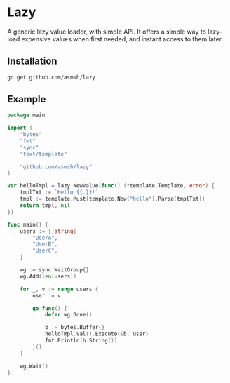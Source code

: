 # Lazy

A generic lazy value loader, with simple API. It offers a simple way to lazy-load expensive values when first needed, and instant access to them later.

## Installation

```bash
go get github.com/asmsh/lazy
```

## Example

```go
package main

import (
	"bytes"
	"fmt"
	"sync"
	"text/template"

	"github.com/asmsh/lazy"
)

var helloTmpl = lazy.NewValue(func() (*template.Template, error) {
	tmplTxt := `Hello {{.}}!`
	tmpl := template.Must(template.New("hello").Parse(tmplTxt))
	return tmpl, nil
})

func main() {
	users := []string{
		"UserA",
		"UserB",
		"UserC",
	}

	wg := sync.WaitGroup{}
	wg.Add(len(users))

	for _, v := range users {
		user := v

		go func() {
			defer wg.Done()

			b := bytes.Buffer{}
			helloTmpl.Val().Execute(&b, user)
			fmt.Println(b.String())
		}()
	}

	wg.Wait()
}
```
